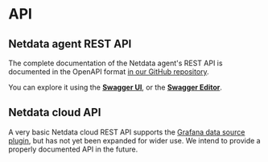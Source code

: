 # API

## Netdata agent REST API

The complete documentation of the Netdata agent's REST API is documented in the OpenAPI format [in our GitHub repository](https://raw.githubusercontent.com/netdata/netdata/master/web/api/netdata-swagger.yaml). 

You can explore it using the **[Swagger UI](https://learn.netdata.cloud/api.html)**, or the **[Swagger Editor](https://editor.swagger.io/?url=https://raw.githubusercontent.com/netdata/netdata/master/web/api/netdata-swagger.yaml)**.

## Netdata cloud API

A very basic Netdata cloud REST API supports the [Grafana data source plugin](https://github.com/netdata/netdata-grafana-datasource-plugin/blob/master/README.md), 
but has not yet been expanded for wider use. We intend to provide a properly documented API in the future.
